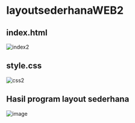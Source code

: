 ﻿# layoutsederhanaWEB2
 
 ## index.html
![index2](https://user-images.githubusercontent.com/92787567/227701010-f8ccfa31-7287-4920-a5c5-4330d81d9940.png)
<br>
## style.css
![css2](https://user-images.githubusercontent.com/92787567/227701130-6b0f73d0-0ecf-4841-a6bd-c5d87351378b.png)
<br>
## Hasil program layout sederhana
![image](https://user-images.githubusercontent.com/92787567/227701256-92114d3e-fa39-477f-9eac-892e7b778ac0.png)
